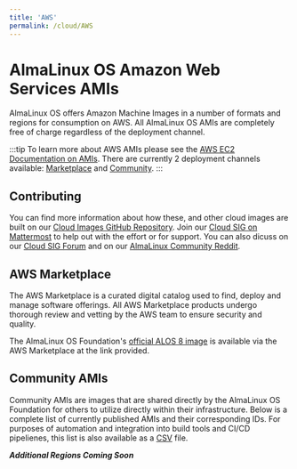 ```yaml
---
title: 'AWS'
permalink: /cloud/AWS
---
```

# AlmaLinux OS Amazon Web Services AMIs

AlmaLinux OS offers Amazon Machine Images in a number of formats and regions for consumption on AWS. All AlmaLinux OS AMIs are completely free of charge regardless of the deployment channel. 

:::tip
To learn more about AWS AMIs please see the [AWS EC2 Documentation on AMIs](https://docs.aws.amazon.com/AWSEC2/latest/UserGuide/AMIs.html). There are currently 2 deployment channels available: [Marketplace](#aws-marketplace) and [Community](#community-amis).
:::

## Contributing
You can find more information about how these, and other cloud images are built on our [Cloud Images GitHub Repository](https://github.com/AlmaLinux/cloud-images). Join our [Cloud SIG on Mattermost](https://chat.almalinux.org/almalinux/channels/sigcloud) to help out with the effort or for support. You can also dicuss on our [Cloud SIG Forum](https://almalinux.discourse.group/c/sigs/cloud-sig/10) and on our [AlmaLinux Community Reddit](https://www.reddit.com/r/AlmaLinux).

## AWS Marketplace
The AWS Marketplace is a curated digital catalog used to find, deploy and manage software offerings. All AWS Marketplace products undergo thorough review and vetting by the AWS team to ensure security and quality.

The AlmaLinux OS Foundation's [official ALOS 8 image](https://aws.amazon.com/marketplace/pp/prodview-mku4y3g4sjrye) is available via the AWS Marketplace at the link provided.

## Community AMIs

Community AMIs are images that are shared directly by the AlmaLinux OS Foundation for others to utilize directly within their infrastructure. Below is a complete list of currently published AMIs and their corresponding IDs. For purposes of automation and integration into build tools and CI/CD pipelienes, this list is also available as a [CSV](https://wiki.almalinux.org/ci-data/aws_amis.csv) file.

***Additional Regions Coming Soon***

<Content :page-key="$site.pages.find(p => p.path === '/cloud/AWS_AMIS.html').key"/>
